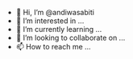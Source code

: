 - 👋 Hi, I’m @andiwasabiti
- 👀 I’m interested in ...
- 🌱 I’m currently learning ...
- 💞️ I’m looking to collaborate on ...
- 📫 How to reach me ...

<!---
andiwasabiti/andiwasabiti is a ✨ special ✨ repository because its `README.md` (this file) appears on your GitHub profile.
You can click the Preview link to take a look at your changes.
--->
